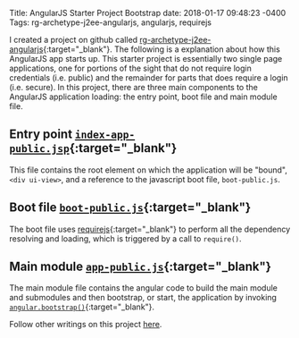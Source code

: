 Title: AngularJS Starter Project Bootstrap
date: 2018-01-17 09:48:23 -0400
Tags: rg-archetype-j2ee-angularjs, angularjs, requirejs

I created a project on github called [rg-archetype-j2ee-angularjs](https://github.com/rossgodwin/rg-archetype-j2ee-angularjs){:target="_blank"}.  The following is a explanation about how this AngularJS app starts up.  This starter project is essentially two single page applications, one for portions of the sight that do not require login credentials (i.e. public) and the remainder for parts that does require a login (i.e. secure).  In this project, there are three main components to the AngularJS application loading: the entry point, boot file and main module file. 
<!-- PELICAN_END_SUMMARY -->

## Entry point [```index-app-public.jsp```](https://github.com/rossgodwin/rg-archetype-j2ee-angularjs/blob/master/WebContent/client/src/index-app-public.jsp){:target="_blank"}

This file contains the root element on which the application will be "bound", ```<div ui-view>```, and a reference to the javascript boot file, ```boot-public.js```.

## Boot file [```boot-public.js```](https://github.com/rossgodwin/rg-archetype-j2ee-angularjs/blob/master/WebContent/client/src/assets/js/boot-public.js){:target="_blank"}

The boot file uses [requirejs](http://requirejs.org){:target="_blank"} to perform all the dependency resolving and loading, which is triggered by a call to ```require()```.

## Main module [```app-public.js```](https://github.com/rossgodwin/rg-archetype-j2ee-angularjs/blob/master/WebContent/client/src/app/app-public.js){:target="_blank"}

The main module file contains the angular code to build the main module and submodules and then bootstrap, or start, the application by invoking [```angular.bootstrap()```](https://docs.angularjs.org/api/ng/function/angular.bootstrap){:target="_blank"}.

Follow other writings on this project [here]({tag}rg-archetype-j2ee-angularjs).